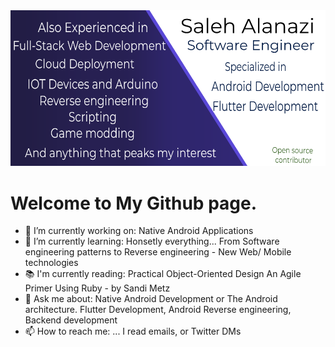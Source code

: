 <img src="git_background.png" alt="drawing" width="780"/>

# Welcome to My Github page. 

- 🔭 I’m currently working on: Native Android Applications
- 🌱 I’m currently learning: Honsetly everything... From Software engineering patterns to Reverse engineering - New Web/ Mobile technologies 
- 📚 I'm currently reading:  Practical Object-Oriented Design An Agile Primer Using Ruby -  by Sandi Metz
- 💬 Ask me about: Native Android Development or The Android architecture. Flutter Development, Android Reverse engineering, Backend development
- 📫 How to reach me: ... I read emails, or Twitter DMs


